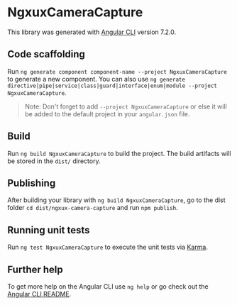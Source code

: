 # NgxuxCameraCapture

This library was generated with [Angular CLI](https://github.com/angular/angular-cli) version 7.2.0.

## Code scaffolding

Run `ng generate component component-name --project NgxuxCameraCapture` to generate a new component. You can also use `ng generate directive|pipe|service|class|guard|interface|enum|module --project NgxuxCameraCapture`.
> Note: Don't forget to add `--project NgxuxCameraCapture` or else it will be added to the default project in your `angular.json` file. 

## Build

Run `ng build NgxuxCameraCapture` to build the project. The build artifacts will be stored in the `dist/` directory.

## Publishing

After building your library with `ng build NgxuxCameraCapture`, go to the dist folder `cd dist/ngxux-camera-capture` and run `npm publish`.

## Running unit tests

Run `ng test NgxuxCameraCapture` to execute the unit tests via [Karma](https://karma-runner.github.io).

## Further help

To get more help on the Angular CLI use `ng help` or go check out the [Angular CLI README](https://github.com/angular/angular-cli/blob/master/README.md).
